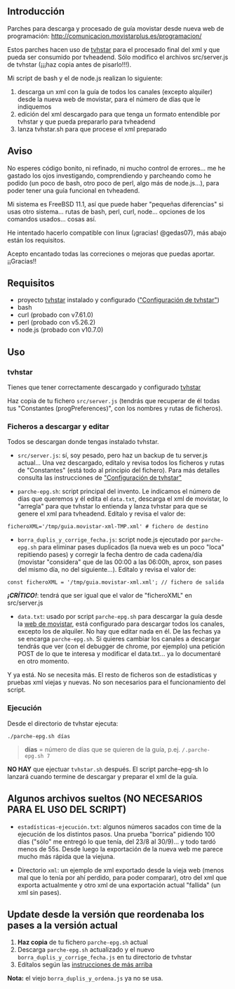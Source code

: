 ## Introducción
Parches para descarga y procesado de guía movistar desde nueva web de programación: http://comunicacion.movistarplus.es/programacion/

Estos parches hacen uso de [tvhstar](https://github.com/LuisPalacios/tvhstar) para el procesado final del xml y que pueda ser consumido por tvheadend. Sólo modifico el archivos src/server.js de tvhstar (¡¡¡haz copia antes de pisarlo!!!).

Mi script de bash y el de node.js realizan lo siguiente:

1. descarga un xml con la guía de todos los canales (excepto alquiler) desde la nueva web de movistar, para el número de días que le indiquemos
2. edición del xml descargado para que tenga un formato entendible por tvhstar y que pueda prepararlo para tvheadend
3. lanza tvhstar.sh para que procese el xml preparado

## Aviso
No esperes código bonito, ni refinado, ni mucho control de errores... me he gastado los ojos investigando, comprendiendo y parcheando como he podido (un poco de bash, otro poco de perl, algo más de node.js...), para poder tener una guía funcional en tvheadend.

Mi sistema es FreeBSD 11.1, así que puede haber "pequeñas diferencias" si usas otro sistema... rutas de bash, perl, curl, node... opciones de los comandos usados... cosas así.

He intentado hacerlo compatible con linux (¡gracias! @gedas07), más abajo están los requisitos.

Acepto encantado todas las correciones o mejoras que puedas aportar. ¡¡Gracias!!

## Requisitos
- proyecto [tvhstar](https://github.com/LuisPalacios/tvhstar) instalado y configurado (["Configuración de tvhstar"](https://github.com/LuisPalacios/tvhstar/blob/master/README.md#configuraci%C3%B3n))
- bash
- curl (probado con v7.61.0)
- perl (probado con v5.26.2)
- node.js (probado con v10.7.0)

## Uso

### tvhstar
Tienes que tener correctamente descargado y configurado [tvhstar](https://github.com/LuisPalacios/tvhstar)

Haz copia de tu fichero `src/server.js` (tendrás que recuperar de él todas tus "Constantes (progPreferences)", con los nombres y rutas de ficheros).

### Ficheros a descargar y editar
Todos se descargan donde tengas instalado tvhstar.

- `src/server.js`: sí, soy pesado, pero haz un backup de tu server.js actual... Una vez descargado, edítalo y revisa todos los ficheros y rutas de "Constantes" (está todo al principio del fichero). Para más detalles consulta las instrucciones de ["Configuración de tvhstar"](https://github.com/LuisPalacios/tvhstar/blob/master/README.md#configuraci%C3%B3n)

- `parche-epg.sh`: script principal del invento. Le indicamos el número de días que queremos y él edita el `data.txt`, descarga el xml de movistar, lo "arregla" para que tvhstar lo entienda y lanza tvhstar para que se genere el xml para tvheadend. Edítalo y revisa el valor de:

```
ficheroXML='/tmp/guia.movistar-xml-TMP.xml' # fichero de destino
```

- `borra_duplis_y_corrige_fecha.js`: script node.js ejecutado por `parche-epg.sh` para eliminar pases duplicados (la nueva web es un poco "loca" repitiendo pases) y corregir la fecha dentro de cada cadena/día (movistar "considera" que de las 00:00 a las 06:00h, aprox, son pases del mismo día, no del siguiente...). Edítalo y revisa el valor de:

```
const ficheroXML = '/tmp/guia.movistar-xml.xml'; // fichero de salida
```
		
**_¡CRÍTICO!_**:   tendrá que ser igual que el valor de "ficheroXML" en src/server.js
 
- `data.txt`: usado por script `parche-epg.sh` para descargar la guía desde la [web de movistar](http://comunicacion.movistarplus.es/programacion/), está configurado para descargar todos los canales, excepto los de alquiler. No hay que editar nada en él. De las fechas ya se encarga `parche-epg.sh`. Si quieres cambiar los canales a descargar tendrás que ver (con el debugger de chrome, por ejemplo) una petición POST de lo que te interesa y modificar el data.txt... ya lo documentaré en otro momento.

Y ya está. No se necesita más. El resto de ficheros son de estadísticas y pruebas xml viejas y nuevas. No son necesarios para el funcionamiento del script.

### Ejecución
Desde el directorio de tvhstar ejecuta:

```
./parche-epg.sh días
```
 
> **días** = número de días que se quieren de la guía, p.ej. `/.parche-epg.sh 7`

**NO HAY** que ejectuar `tvhstar.sh` después. El script parche-epg-sh lo lanzará cuando termine de descargar y preparar el xml de la guía.


## Algunos archivos sueltos (NO NECESARIOS PARA EL USO DEL SCRIPT)
- `estadísticas-ejecución.txt`: algunos números sacados con time de la ejecución de los distintos pasos. Una prueba "borrica" pidiendo 100 días ("sólo" me entregó lo que tenía, del 23/8 al 30/9)... y todo tardó menos de 55s. Desde luego la exportación de la nueva web me parece mucho más rápida que la viejuna.

- Directorio `xml`: un ejemplo de xml exportado desde la vieja web (menos mal que lo tenía por ahí perdido, para poder comparar), otro del xml que exporta actualmente y otro xml de una exportación actual "fallida" (un xml sin pases).

## Update desde la versión que reordenaba los pases a la versión actual
1. **Haz copia** de tu fichero `parche-epg.sh` actual
2. Descarga `parche-epg.sh` actualizado y el nuevo `borra_duplis_y_corrige_fecha.js` en tu directorio de tvhstar
3. Edítalos según las [instrucciones de más arriba](#ficheros-a-descargar-y-editar)

**Nota:** el viejo `borra_duplis_y_ordena.js` ya no se usa.